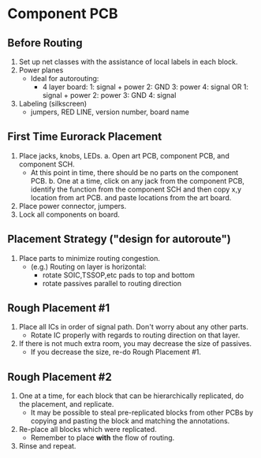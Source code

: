 # Component PCB
## Before Routing
1. Set up net classes with the assistance of local labels in each block.
2. Power planes
   * Ideal for autorouting:
     - 4 layer board:
       1: signal + power
       2: GND
       3: power
       4: signal
          OR
       1: signal + power
       2: power
       3: GND
       4: signal
3. Labeling (silkscreen)
   * jumpers, RED LINE, version number, board name

## First Time Eurorack Placement
1. Place jacks, knobs, LEDs.
   a. Open art PCB, component PCB, and component SCH.
      * At this point in time, there should be no parts on the component PCB.
   b. One at a time, click on any jack from the component PCB, identify the 
      function from the component SCH and then copy x,y location from art PCB.
      and paste locations from the art board.
2. Place power connector, jumpers.
3. Lock all components on board.

## Placement Strategy ("design for autoroute")
1. Place parts to minimize routing congestion.
   * (e.g.) Routing on layer is horizontal:
       - rotate SOIC,TSSOP,etc pads to top and bottom
       - rotate passives parallel to routing direction

## Rough Placement #1
1. Place all ICs in order of signal path. Don't worry about any other parts.
   * Rotate IC properly with regards to routing direction on that layer.
2. If there is not much extra room, you may decrease the size of passives.
   * If you decrease the size, re-do Rough Placement #1.

## Rough Placement #2
1. One at a time, for each block that can be hierarchically replicated,
   do the placement, and replicate.
   * It may be possible to steal pre-replicated blocks from other PCBs by
     copying and pasting the block and matching the annotations.
2. Re-place all blocks which were replicated.
   * Remember to place __with__ the flow of routing.
3. Rinse and repeat.
